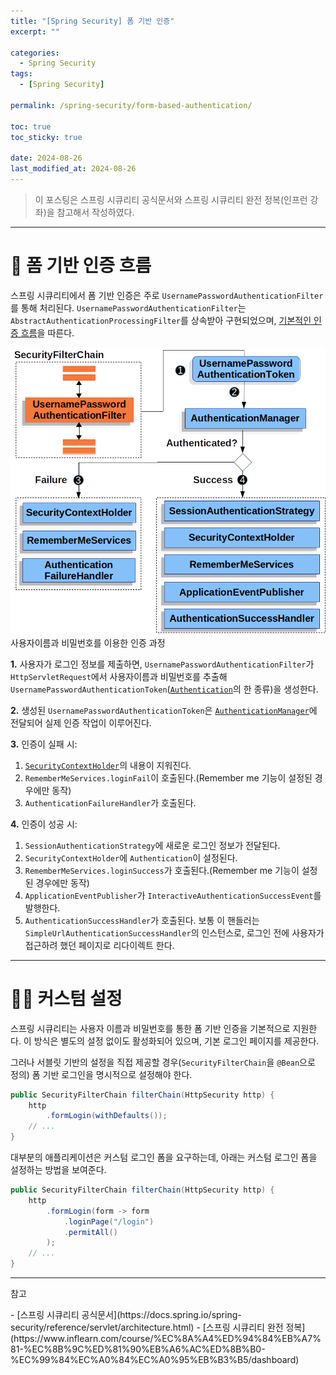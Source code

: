 ```yaml
---
title: "[Spring Security] 폼 기반 인증"
excerpt: ""

categories:
  - Spring Security
tags:
  - [Spring Security]

permalink: /spring-security/form-based-authentication/

toc: true
toc_sticky: true

date: 2024-08-26
last_modified_at: 2024-08-26
---
```

<blockquote class="info">이 포스팅은 스프링 시큐리티 공식문서와 스프링 시큐리티 완전 정복(인프런 강좌)을 참고해서 작성하였다.</blockquote>

---
# 🌊 폼 기반 인증 흐름
스프링 시큐리티에서 폼 기반 인증은 주로 `UsernamePasswordAuthenticationFilter`를 통해 처리된다. `UsernamePasswordAuthenticationFilter`는 `AbstractAuthenticationProcessingFilter`를 상속받아 구현되었으며, [기본적인 인증 흐름](https://ijnooyah.github.io/spring-security/authentication-architecture/#-%EC%9D%B8%EC%A6%9D-%ED%9D%90%EB%A6%84authentication-flow)을 따른다.

![Authenticating Username and Password](/assets/images/posts_img/spring-security/form-based-authentication/usernamepasswordauthenticationfilter.png)사용자이름과 비밀번호를 이용한 인증 과정

**1.** 사용자가 로그인 정보를 제출하면, `UsernamePasswordAuthenticationFilter`가 `HttpServletRequest`에서 사용자이름과 비밀번호를 추출해 `UsernamePasswordAuthenticationToken`([`Authentication`](https://ijnooyah.github.io/spring-security/authentication-architecture/#-authentication)의 한 종류)을 생성한다.  

**2.** 생성된 `UsernamePasswordAuthenticationToken`은 [`AuthenticationManager`](https://ijnooyah.github.io/spring-security/authentication-architecture/#-authenticationmanager)에 전달되어 실제 인증 작업이 이루어진다.   

**3.** 인증이 실패 시:
1. [`SecurityContextHolder`](https://ijnooyah.github.io/spring-security/authentication-architecture/#-securitycontextholder)의 내용이 지워진다.
2. `RememberMeServices.loginFail`이 호출된다.(Remember me 기능이 설정된 경우에만 동작)
3. `AuthenticationFailureHandler`가 호출된다.  

**4.** 인증이 성공 시:
1. `SessionAuthenticationStrategy`에 새로운 로그인 정보가 전달된다.
2. `SecurityContextHolder`에 `Authentication`이 설정된다.
3. `RememberMeServices.loginSuccess`가 호출된다.(Remember me 기능이 설정된 경우에만 동작)
4. `ApplicationEventPublisher`가 `InteractiveAuthenticationSuccessEvent`를 발행한다.
5. `AuthenticationSuccessHandler`가 호출된다. 보통 이 핸들러는 `SimpleUrlAuthenticationSuccessHandler`의 인스턴스로, 로그인 전에 사용자가 접근하려 했던 페이지로 리다이렉트 한다.

---

# 🧑‍💻 커스텀 설정
스프링 시큐리티는 사용자 이름과 비밀번호를 통한 폼 기반 인증을 기본적으로 지원한다. 이 방식은 별도의 설정 없이도 활성화되어 있으며, 기본 로그인 페이지를 제공한다.  

그러나 서블릿 기반의 설정을 직접 제공할 경우(`SecurityFilterChain`을 `@Bean`으로 정의) 폼 기반 로그인을 명시적으로 설정해야 한다.
```java
public SecurityFilterChain filterChain(HttpSecurity http) {
	http
		.formLogin(withDefaults());
	// ...
}
```
대부분의 애플리케이션은 커스텀 로그인 폼을 요구하는데, 아래는 커스텀 로그인 폼을 설정하는 방법을 보여준다.
```java
public SecurityFilterChain filterChain(HttpSecurity http) {
	http
		.formLogin(form -> form
			.loginPage("/login")
			.permitAll()
		);
	// ...
}
```

  



---

<p class="ref">참고</p>
- [스프링 시큐리티 공식문서](https://docs.spring.io/spring-security/reference/servlet/architecture.html)
- [스프링 시큐리티 완전 정복](https://www.inflearn.com/course/%EC%8A%A4%ED%94%84%EB%A7%81-%EC%8B%9C%ED%81%90%EB%A6%AC%ED%8B%B0-%EC%99%84%EC%A0%84%EC%A0%95%EB%B3%B5/dashboard)

